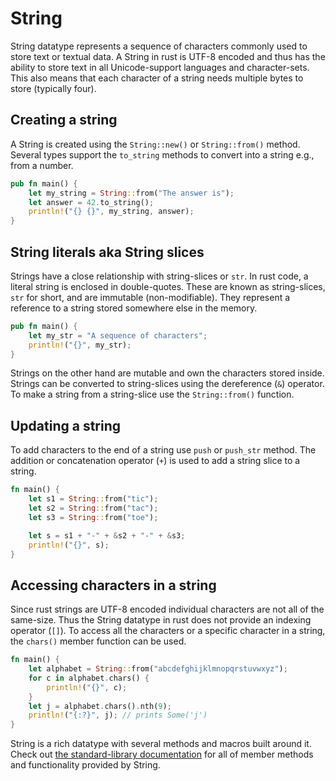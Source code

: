 # String

String datatype represents a sequence of characters commonly used to store text or textual data. A String in rust is UTF-8 encoded and thus has the ability to store text in all Unicode-support languages and character-sets. This also means that each character of a string needs multiple bytes to store (typically four).

## Creating a string

A String is created using the `String::new()` or `String::from()` method. Several types support the `to_string` methods to convert into a string e.g., from a number.

```rust
pub fn main() {
    let my_string = String::from("The answer is");
    let answer = 42.to_string();
    println!("{} {}", my_string, answer);
}
```

## String literals aka String slices

Strings have a close relationship with string-slices or `str`. In rust code, a literal string is enclosed in double-quotes. These are known as string-slices, `str` for short, and are immutable (non-modifiable). They represent a reference to a string stored somewhere else in the memory.

```rust
pub fn main() {
    let my_str = "A sequence of characters";
    println!("{}", my_str);
}
```

Strings on the other hand are mutable and own the characters stored inside. Strings can be converted to string-slices using the dereference (`&`) operator. To make a string from a string-slice use the `String::from()` function.

## Updating a string

To add characters to the end of a string use `push` or `push_str` method. The addition or concatenation operator (`+`) is used to add a string slice to a string.

```rust
fn main() {
    let s1 = String::from("tic");
    let s2 = String::from("tac");
    let s3 = String::from("toe");

    let s = s1 + "-" + &s2 + "-" + &s3;
    println!("{}", s);
}
```

## Accessing characters in a string

Since rust strings are UTF-8 encoded individual characters are not all of the same-size. Thus the String datatype in rust does not provide an indexing operator (`[]`). To access all the characters or a specific character in a string, the `chars()` member function can be used.

```rust
fn main() {
    let alphabet = String::from("abcdefghijklmnopqrstuvwxyz");
    for c in alphabet.chars() {
        println!("{}", c);
    }
    let j = alphabet.chars().nth(9);
    println!("{:?}", j); // prints Some('j')
}
```

String is a rich datatype with several methods and macros built around it. Check out [the standard-library documentation](https://doc.rust-lang.org/std/string/struct.String.html) for all of member methods and functionality provided by String.
